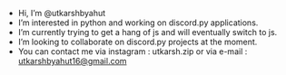 -  Hi, I’m @utkarshbyahut
-  I’m interested in python and working on discord.py applications.
-  I’m currently trying to get a hang of js and will eventually switch to js.
-  I’m looking to collaborate on discord.py projects at the moment.
-  You can contact me via instagram : utkarsh.zip or via e-mail : utkarshbyahut16@gmail.com

<!---
utkarshbyahut/utkarshbyahut is a ✨ special ✨ repository because its `README.md` (this file) appears on your GitHub profile.
You can click the Preview link to take a look at your changes.
--->

